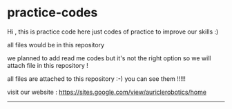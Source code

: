 # practice-codes
Hi , this is practice code here just codes of practice to improve our skills :)

all files would be in this repository

we planned to add read me codes but it's not the right option so we will attach file in this repository !


all files are attached to this repository :-)
you can see them !!!!!

visit our website : https://sites.google.com/view/auriclerobotics/home
___________________________________________________________________________________________________
